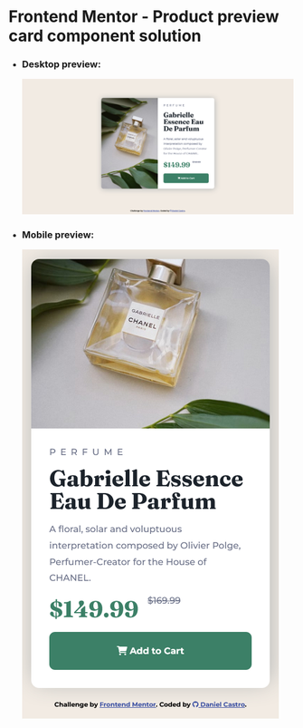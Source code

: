 # Frontend Mentor - Product preview card component solution

- ### Desktop preview:
  ![](./design/desktop-preview.png)
- ### Mobile preview:
  ![](./design/mobile-preview.png)
